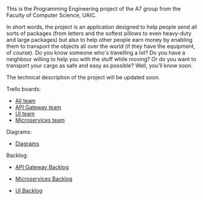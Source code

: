 This is the Programming Engineering project of the A7 group from the Faculty of Computer Science, UAIC.

In short words, the project is an application designed to help people send all sorts of packages (from letters and the softest pillows to even heavy-duty and large packages) but also to help other people earn money by enabling them to transport the objects all over the world (if they have the equipment, of course). Do you know someone who's travelling a lot? Do you have a neighbour willing to help you with the stuff while moving? Or do you want to transport your cargo as safe and easy as possible? Well, you'll know soon.

The technical description of the project will be updated soon.

Trello boards:
* [All team](https://trello.com/b/7a5yUbqG/a7-project)
* [API Gateway team](https://trello.com/b/RUCxYX2a/api-gateway)
* [UI team](https://trello.com/b/BVYxWXvD/ui-prototype-sprint-1-%F0%9F%9A%80-02-04-19-16-04-19)
* [Microservices team](https://trello.com/b/lJiCwhSM/microservices)

Diagrams:
* [Diagrams](https://drive.google.com/open?id=1d0vIpLKRgc1OuWIbugV4OX5v5nWPEzd5)

Backlog:
* [API Gateway Backlog](https://docs.google.com/spreadsheets/d/1ifHP5cEIjJnW2svHIgej-d4xpv1echJWVOa2bysZHQE/edit?fbclid=IwAR2SeFCQCy-RuAYU_zLoNuw0a17_Jmvfj3nFtbMZ_4iJJAT22hL_hkNY-wo#gid=0)

* [Microservices Backlog](https://docs.google.com/spreadsheets/d/18hZZfZ_xJ78o65csmC3P0npoJcmFTIJOcox5Kt_s3Ws/edit?fbclid=IwAR0n_1eWLhaTLdRHVIheZyhcjBuIRyk0yQKxp1u22OWwn8nqUp-DiwmCPRQ#gid=0)

* [UI Backlog](https://docs.google.com/spreadsheets/d/1BrIAyyIT2h_ZX3XUuhmVLnQJXBfzZ1Q47dDII-MKOmc/edit?fbclid=IwAR0pryvhxYelA_kt80WX-Rbh0twauc1Bfzo9ye0GV7hRPpbDK_h6dzgHLGo#gid=0)
